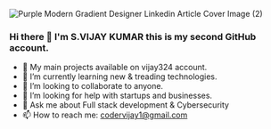 ![Purple Modern Gradient Designer Linkedin Article Cover Image (2)](https://user-images.githubusercontent.com/131631707/234329717-dab58080-854a-424f-8683-aac2fd8d5768.png)


### Hi there 👋 I'm S.VIJAY KUMAR  this is my second GitHub account.

- 🔭 My main projects available on vijay324 account. 
- 🌱 I’m currently learning new & treading technologies. 
- 👯 I’m looking to collaborate to anyone. 
- 🤔 I’m looking for help with startups and businesses. 
- 💬 Ask me about Full stack development & Cybersecurity
- 📫 How to reach me: codervijay1@gmail.com


